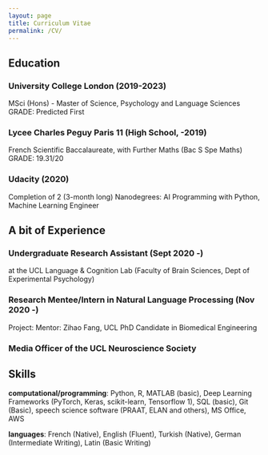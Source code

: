 ```yaml
---
layout: page
title: Curriculum Vitae
permalink: /CV/
---
```




## Education

### University College London (2019-2023)
MSci (Hons) - Master of Science, Psychology and Language Sciences 
GRADE: Predicted First

### Lycee Charles Peguy Paris 11 (High School, -2019)
French Scientific Baccalaureate, with Further Maths (Bac S Spe Maths)
GRADE: 19.31/20

### Udacity (2020)
Completion of 2 (3-month long) Nanodegrees:
AI Programming with Python, Machine Learning Engineer



## A bit of Experience

### Undergraduate Research Assistant (Sept 2020 -)
at the UCL Language & Cognition Lab (Faculty of Brain Sciences, Dept of Experimental Psychology)

### Research Mentee/Intern in Natural Language Processing (Nov 2020 -)
Project:
Mentor: Zihao Fang, UCL PhD Candidate in Biomedical Engineering

### Media Officer of the UCL Neuroscience Society




## Skills
**computational/programming**: Python, R, MATLAB (basic), Deep Learning Frameworks (PyTorch, Keras, scikit-learn, Tensorflow 1), SQL (basic), Git (Basic), speech science software (PRAAT, ELAN and others), MS Office, AWS

**languages**: French (Native), English (Fluent), Turkish (Native), German (Intermediate Writing), Latin (Basic Writing)


